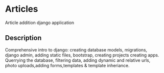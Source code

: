 # Articles
Article addition django application
## Description 
Comprehensive intro to django: creating database models, migrations, django admin, adding static files, bootstrap, creating projects
creating apps. Querrying the database, filtering data, adding dynamic and relative urls, photo uploads,adding forms,templates & template inheriance.

